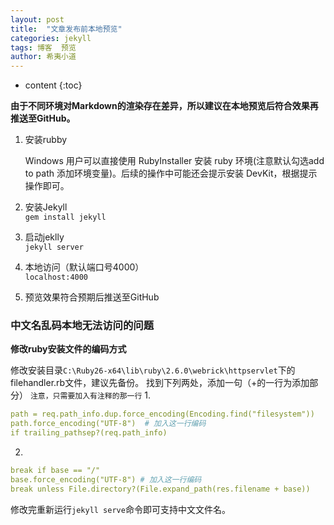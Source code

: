 ```yaml
---
layout: post
title:  "文章发布前本地预览"
categories: jekyll
tags: 博客  预览
author: 希夷小道
---
```


* content
{:toc}


**由于不同环境对Markdown的渲染存在差异，所以建议在本地预览后符合效果再推送至GitHub。**





1. 安装rubby

    Windows 用户可以直接使用 RubyInstaller 安装 ruby 环境(注意默认勾选add to path 添加环境变量)。后续的操作中可能还会提示安装 DevKit，根据提示操作即可。

2. 安装Jekyll <br>
      `gem install jekyll`
      
3. 启动jeklly <br>
     `jekyll server`
     
4. 本地访问（默认端口号4000）<br>
    `localhost:4000` 
  
5. 预览效果符合预期后推送至GitHub


### 中文名乱码本地无法访问的问题
**修改ruby安装文件的编码方式**

修改安装目录`C:\Ruby26-x64\lib\ruby\2.6.0\webrick\httpservlet`下的filehandler.rb文件，建议先备份。
找到下列两处，添加一句（+的一行为添加部分）
`注意，只需要加入有注释的那一行`
1.
```yml
path = req.path_info.dup.force_encoding(Encoding.find("filesystem"))
path.force_encoding("UTF-8")  # 加入这一行编码
if trailing_pathsep?(req.path_info) 
```


2.
```yml
break if base == "/"
base.force_encoding("UTF-8") # 加入这一行编码
break unless File.directory?(File.expand_path(res.filename + base))
```

修改完重新运行`jekyll serve`命令即可支持中文文件名。 
